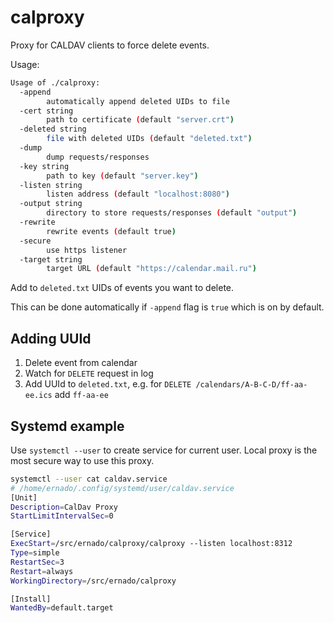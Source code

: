 # calproxy

Proxy for CALDAV clients to force delete events.

Usage:
```bash
Usage of ./calproxy:
  -append
        automatically append deleted UIDs to file
  -cert string
        path to certificate (default "server.crt")
  -deleted string
        file with deleted UIDs (default "deleted.txt")
  -dump
        dump requests/responses
  -key string
        path to key (default "server.key")
  -listen string
        listen address (default "localhost:8080")
  -output string
        directory to store requests/responses (default "output")
  -rewrite
        rewrite events (default true)
  -secure
        use https listener
  -target string
        target URL (default "https://calendar.mail.ru")
```

Add to `deleted.txt` UIDs of events you want to delete.

This can be done automatically if `-append` flag is `true` which is on by default.

## Adding UUId 

1. Delete event from calendar
2. Watch for `DELETE` request in log
3. Add UUId to `deleted.txt`, e.g. for `DELETE /calendars/A-B-C-D/ff-aa-ee.ics` add `ff-aa-ee`

## Systemd example

Use `systemctl --user` to create service for current user.
Local proxy is the most secure way to use this proxy.

```bash
systemctl --user cat caldav.service 
# /home/ernado/.config/systemd/user/caldav.service
[Unit]
Description=CalDav Proxy
StartLimitIntervalSec=0

[Service]
ExecStart=/src/ernado/calproxy/calproxy --listen localhost:8312
Type=simple
RestartSec=3
Restart=always
WorkingDirectory=/src/ernado/calproxy

[Install]
WantedBy=default.target
```